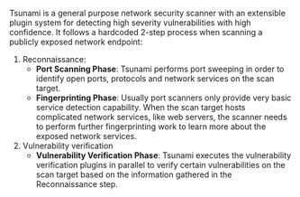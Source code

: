Tsunami is a general purpose network security scanner with an extensible plugin system for detecting high severity vulnerabilities with high confidence. It follows a hardcoded 2-step process when scanning a publicly exposed network endpoint:
1. Reconnaissance:
    - **Port Scanning Phase**: Tsunami performs port sweeping in order to identify open ports, protocols and network services on the scan target.
    - **Fingerprinting Phase**: Usually port scanners only provide very basic service detection capability. When the scan target hosts complicated network services, like web servers, the scanner needs to perform further fingerprinting work to learn more about the exposed network services.
2. Vulnerability verification
    - **Vulnerability Verification Phase**: Tsunami executes the vulnerability verification plugins in parallel to verify certain vulnerabilities on the scan target based on the information gathered in the Reconnaissance step.